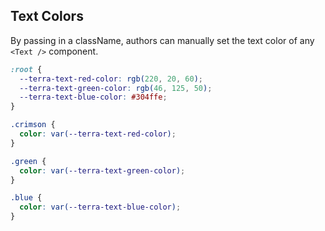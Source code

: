 ## Text Colors

By passing in a className, authors can manually set the text color of any `<Text />` component.

```css
:root {
  --terra-text-red-color: rgb(220, 20, 60);
  --terra-text-green-color: rgb(46, 125, 50);
  --terra-text-blue-color: #304ffe;
}

.crimson {
  color: var(--terra-text-red-color);
}

.green {
  color: var(--terra-text-green-color);
}

.blue {
  color: var(--terra-text-blue-color);
}
```
